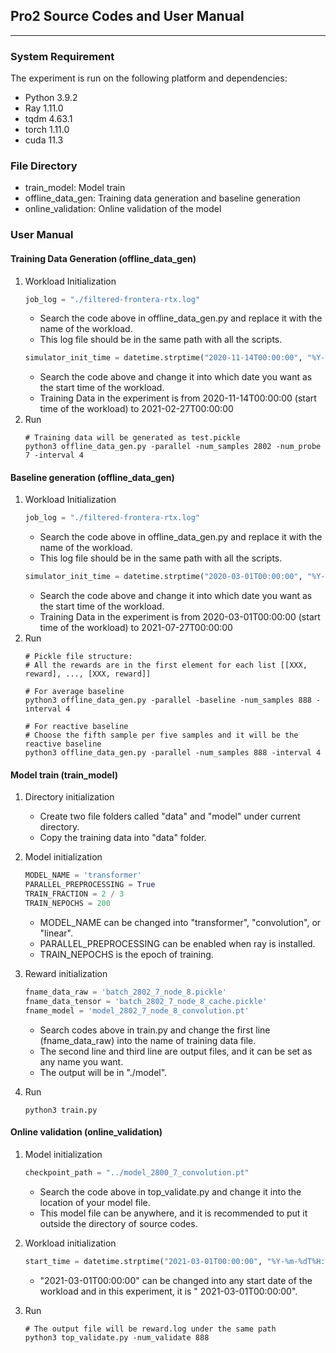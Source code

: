 ## Pro2 Source Codes and User Manual

***

### System Requirement

The experiment is run on the following platform and dependencies:

* Python 3.9.2
* Ray 1.11.0
* tqdm 4.63.1
* torch 1.11.0
* cuda 11.3

### File Directory

* train_model: Model train
* offline_data_gen: Training data generation and baseline generation
* online_validation: Online validation of the model

### User Manual

#### Training Data Generation (offline_data_gen)

1. Workload Initialization
    ```python
    job_log = "./filtered-frontera-rtx.log"
    ```
    * Search the code above in offline_data_gen.py and replace it with the name of the workload.
    * This log file should be in the same path with all the scripts.
   ```python
   simulator_init_time = datetime.strptime("2020-11-14T00:00:00", "%Y-%m-%dT%H:%M:%S")
   ```
    * Search the code above and change it into which date you want as the start time of the workload.
    * Training Data in the experiment is from 2020-11-14T00:00:00 (start time of the workload) to 2021-02-27T00:00:00
2. Run
   ```shell
   # Training data will be generated as test.pickle
   python3 offline_data_gen.py -parallel -num_samples 2802 -num_probe 7 -interval 4
   ```

#### Baseline generation (offline_data_gen)

1. Workload Initialization
    ```python
    job_log = "./filtered-frontera-rtx.log"
    ```
    * Search the code above in offline_data_gen.py and replace it with the name of the workload.
    * This log file should be in the same path with all the scripts.
   ```python
   simulator_init_time = datetime.strptime("2020-03-01T00:00:00", "%Y-%m-%dT%H:%M:%S")
   ```
    * Search the code above and change it into which date you want as the start time of the workload.
    * Training Data in the experiment is from 2020-03-01T00:00:00 (start time of the workload) to 2021-07-27T00:00:00
2. Run
   ```shell
   # Pickle file structure:
   # All the rewards are in the first element for each list [[XXX, reward], ..., [XXX, reward]]
   
   # For average baseline
   python3 offline_data_gen.py -parallel -baseline -num_samples 888 -interval 4
   
   # For reactive baseline
   # Choose the fifth sample per five samples and it will be the reactive baseline
   python3 offline_data_gen.py -parallel -num_samples 888 -interval 4
   ```

#### Model train (train_model)
1. Directory initialization
   * Create two file folders called "data" and "model" under current directory.
   * Copy the training data into "data" folder.
2. Model initialization
   ```python
   MODEL_NAME = 'transformer'
   PARALLEL_PREPROCESSING = True
   TRAIN_FRACTION = 2 / 3
   TRAIN_NEPOCHS = 200
   ```
   * MODEL_NAME can be changed into "transformer", "convolution", or "linear".
   * PARALLEL_PREPROCESSING can be enabled when ray is installed.
   * TRAIN_NEPOCHS is the epoch of training.
3. Reward initialization
   ```python
   fname_data_raw = 'batch_2802_7_node_8.pickle'
   fname_data_tensor = 'batch_2802_7_node_8_cache.pickle'
   fname_model = 'model_2802_7_node_8_convolution.pt'
   ```
    * Search codes above in train.py and change the first line (fname_data_raw) into the name of training data file.
    * The second line and third line are output files, and it can be set as any name you want.
    * The output will be in "./model".

4. Run
   ```shell
   python3 train.py
   ```

#### Online validation (online_validation)

1. Model initialization
   ```python
   checkpoint_path = "../model_2800_7_convolution.pt"
   ```
    * Search the code above in top_validate.py and change it into the location of your model file.
    * This model file can be anywhere, and it is recommended to put it outside the directory of source codes.

2. Workload initialization
   ```python
   start_time = datetime.strptime("2021-03-01T00:00:00", "%Y-%m-%dT%H:%M:%S") + timedelta(hours=loop * args.interval)
   ```
    * "2021-03-01T00:00:00" can be changed into any start date of the workload and in this experiment, it is "
      2021-03-01T00:00:00".

4. Run
   ```shell
   # The output file will be reward.log under the same path
   python3 top_validate.py -num_validate 888
   ```
   

